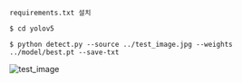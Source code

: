 `requirements.txt 설치`


`$ cd yolov5`


`$ python detect.py --source ../test_image.jpg --weights ../model/best.pt --save-txt`

![test_image](https://github.com/gorapang/YOLOv5-Plastic-Bags-Classification/assets/107031994/9c2391e7-3870-456d-a76f-a89a44234fa7)
